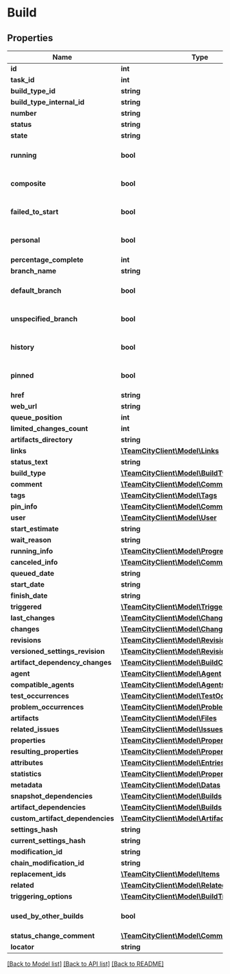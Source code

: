 # Build

## Properties
Name | Type | Description | Notes
------------ | ------------- | ------------- | -------------
**id** | **int** |  | [optional] 
**task_id** | **int** |  | [optional] 
**build_type_id** | **string** |  | [optional] 
**build_type_internal_id** | **string** |  | [optional] 
**number** | **string** |  | [optional] 
**status** | **string** |  | [optional] 
**state** | **string** |  | [optional] 
**running** | **bool** |  | [optional] [default to false]
**composite** | **bool** |  | [optional] [default to false]
**failed_to_start** | **bool** |  | [optional] [default to false]
**personal** | **bool** |  | [optional] [default to false]
**percentage_complete** | **int** |  | [optional] 
**branch_name** | **string** |  | [optional] 
**default_branch** | **bool** |  | [optional] [default to false]
**unspecified_branch** | **bool** |  | [optional] [default to false]
**history** | **bool** |  | [optional] [default to false]
**pinned** | **bool** |  | [optional] [default to false]
**href** | **string** |  | [optional] 
**web_url** | **string** |  | [optional] 
**queue_position** | **int** |  | [optional] 
**limited_changes_count** | **int** |  | [optional] 
**artifacts_directory** | **string** |  | [optional] 
**links** | [**\TeamCityClient\Model\Links**](Links.md) |  | [optional] 
**status_text** | **string** |  | [optional] 
**build_type** | [**\TeamCityClient\Model\BuildType**](BuildType.md) |  | [optional] 
**comment** | [**\TeamCityClient\Model\Comment**](Comment.md) |  | [optional] 
**tags** | [**\TeamCityClient\Model\Tags**](Tags.md) |  | [optional] 
**pin_info** | [**\TeamCityClient\Model\Comment**](Comment.md) |  | [optional] 
**user** | [**\TeamCityClient\Model\User**](User.md) |  | [optional] 
**start_estimate** | **string** |  | [optional] 
**wait_reason** | **string** |  | [optional] 
**running_info** | [**\TeamCityClient\Model\ProgressInfo**](ProgressInfo.md) |  | [optional] 
**canceled_info** | [**\TeamCityClient\Model\Comment**](Comment.md) |  | [optional] 
**queued_date** | **string** |  | [optional] 
**start_date** | **string** |  | [optional] 
**finish_date** | **string** |  | [optional] 
**triggered** | [**\TeamCityClient\Model\TriggeredBy**](TriggeredBy.md) |  | [optional] 
**last_changes** | [**\TeamCityClient\Model\Changes**](Changes.md) |  | [optional] 
**changes** | [**\TeamCityClient\Model\Changes**](Changes.md) |  | [optional] 
**revisions** | [**\TeamCityClient\Model\Revisions**](Revisions.md) |  | [optional] 
**versioned_settings_revision** | [**\TeamCityClient\Model\Revision**](Revision.md) |  | [optional] 
**artifact_dependency_changes** | [**\TeamCityClient\Model\BuildChanges**](BuildChanges.md) |  | [optional] 
**agent** | [**\TeamCityClient\Model\Agent**](Agent.md) |  | [optional] 
**compatible_agents** | [**\TeamCityClient\Model\Agents**](Agents.md) |  | [optional] 
**test_occurrences** | [**\TeamCityClient\Model\TestOccurrences**](TestOccurrences.md) |  | [optional] 
**problem_occurrences** | [**\TeamCityClient\Model\ProblemOccurrences**](ProblemOccurrences.md) |  | [optional] 
**artifacts** | [**\TeamCityClient\Model\Files**](Files.md) |  | [optional] 
**related_issues** | [**\TeamCityClient\Model\IssuesUsages**](IssuesUsages.md) |  | [optional] 
**properties** | [**\TeamCityClient\Model\Properties**](Properties.md) |  | [optional] 
**resulting_properties** | [**\TeamCityClient\Model\Properties**](Properties.md) |  | [optional] 
**attributes** | [**\TeamCityClient\Model\Entries**](Entries.md) |  | [optional] 
**statistics** | [**\TeamCityClient\Model\Properties**](Properties.md) |  | [optional] 
**metadata** | [**\TeamCityClient\Model\Datas**](Datas.md) |  | [optional] 
**snapshot_dependencies** | [**\TeamCityClient\Model\Builds**](Builds.md) |  | [optional] 
**artifact_dependencies** | [**\TeamCityClient\Model\Builds**](Builds.md) |  | [optional] 
**custom_artifact_dependencies** | [**\TeamCityClient\Model\ArtifactDependencies**](ArtifactDependencies.md) |  | [optional] 
**settings_hash** | **string** |  | [optional] 
**current_settings_hash** | **string** |  | [optional] 
**modification_id** | **string** |  | [optional] 
**chain_modification_id** | **string** |  | [optional] 
**replacement_ids** | [**\TeamCityClient\Model\Items**](Items.md) |  | [optional] 
**related** | [**\TeamCityClient\Model\Related**](Related.md) |  | [optional] 
**triggering_options** | [**\TeamCityClient\Model\BuildTriggeringOptions**](BuildTriggeringOptions.md) |  | [optional] 
**used_by_other_builds** | **bool** |  | [optional] [default to false]
**status_change_comment** | [**\TeamCityClient\Model\Comment**](Comment.md) |  | [optional] 
**locator** | **string** |  | [optional] 

[[Back to Model list]](../README.md#documentation-for-models) [[Back to API list]](../README.md#documentation-for-api-endpoints) [[Back to README]](../README.md)



